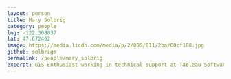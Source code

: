 ```yaml
---
layout: person
title: Mary Solbrig
category: people
lng: -122.308037
lat: 47.672462
image: https://media.licdn.com/media/p/2/005/011/2ba/00cf188.jpg
github: solbrigm
permalink: /people/mary_solbrig
excerpt: GIS Enthusiast working in technical support at Tableau Software
---
```


